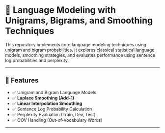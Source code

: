 # 🧠 Language Modeling with Unigrams, Bigrams, and Smoothing Techniques

This repository implements core language modeling techniques using unigram and bigram probabilities. It explores classical statistical language models, smoothing strategies, and evaluates performance using sentence log probabilities and perplexity.

---

## 🚀 Features

- ✅ Unigram and Bigram Language Models  
- ✅ **Laplace Smoothing (Add-1)**  
- ✅ **Linear Interpolation Smoothing**  
- ✅ Sentence Log Probability Calculation  
- ✅ Perplexity Evaluation (Train, Dev, Test)  
- ✅ OOV Handling (Out-of-Vocabulary Words)

---



